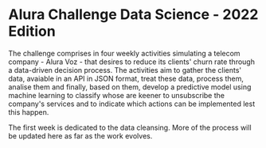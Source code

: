 # Alura Challenge Data Science - 2022 Edition

The challenge comprises in four weekly activities simulating a telecom company - Alura Voz - that desires to reduce its clients' churn rate through a data-driven decision process. The activities aim to gather the clients' data, avaiable in an API in JSON format, treat these data, process them, analise them and finally, based on them, develop a predictive model using machine learning to classify whose are keener to unsubscribe the company's services and to indicate which actions can be implemented lest this happen.

The first week is dedicated to the data cleansing. More of the process will be updated here as far as the work evolves.
